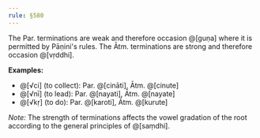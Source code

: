 ```yaml
---
rule: §580
---
```


The Par. terminations are weak and therefore occasion
@[guṇa] where it is permitted by Pāṇini's rules. The Ātm. terminations are strong and therefore occasion @[vṛddhi].

**Examples:**
- @[√ci] (to collect): Par. @[cināti], Ātm. @[cinute]
- @[√nī] (to lead): Par. @[nayati], Ātm. @[nayate]
- @[√kṛ] (to do): Par. @[karoti], Ātm. @[kurute]

*Note:* The strength of terminations affects the vowel gradation of the root according to the general principles of @[saṃdhi].